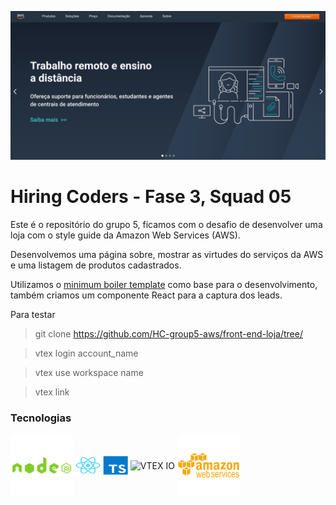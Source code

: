 ![Screenshot](screenshot.png)

# Hiring Coders - Fase 3, Squad 05

Este é o repositório do grupo 5, ficamos com o desafio de desenvolver uma loja
com o style guide da Amazon Web Services (AWS).

Desenvolvemos uma página sobre, mostrar as virtudes do serviços
da AWS e uma listagem de produtos cadastrados.

Utilizamos o [minimum boiler template](https://github.com/vtex-apps/minimum-boilerplate-theme) como base para o desenvolvimento, também criamos um componente React para a captura dos leads.

Para testar

> git clone https://github.com/HC-group5-aws/front-end-loja/tree/

> vtex login account_name

> vtex use workspace name

> vtex link


### Tecnologias

<img align="center" alt="NodeJS" height="100" width="auto" src="https://raw.githubusercontent.com/devicons/devicon/00f02ef57fb7601fd1ddcc2fe6fe670fef3ae3e4/icons/nodejs/nodejs-plain-wordmark.svg" />
  <img align="center" alt="HTML" height="30" width="40" src="https://raw.githubusercontent.com/devicons/devicon/master/icons/react/react-original.svg"/>
   <img align="center" alt="Typescript" height="30" width="40" src="https://raw.githubusercontent.com/devicons/devicon/master/icons/typescript/typescript-plain.svg"/>
   <img align="center" alt="VTEX IO" height="50" width="50" src="https://avatars.githubusercontent.com/in/18749?s=40&v=4"/>

   <img align="center" alt="AWS" height="100" width="auto" src="https://raw.githubusercontent.com/devicons/devicon/00f02ef57fb7601fd1ddcc2fe6fe670fef3ae3e4/icons/amazonwebservices/amazonwebservices-plain-wordmark.svg"/>
</div>
